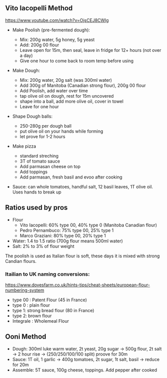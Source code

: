 ## Vito Iacopelli Method

https://www.youtube.com/watch?v=OjsCEJ8CWlg

- Make Poolish (pre-fermented dough):
  - Mix: 200g water, 5g honey, 5g yeast
  - Add: 200g 00 flour
  - Leave open for 15m, then seal, leave in fridge for 12+ hours (not over a day)
  - Give one hour to come back to room temp before using
- Make Dough:
  - Mix: 200g water, 20g salt (was 300ml water)
  - Add 300g of Manitoba (Canadian strong flour), 200g 00 flour
  - Add Poolish, add water over time
  - tap olive oil on dough, rest for 15m uncovered
  - shape into a ball, add more olive oil, cover in towel
  - Leave for one hour
- Shape Dough balls:
  - 250-280g per dough ball
  - put olive oil on your hands while forming
  - let prove for 1-2 hours
- Make pizza
  - standard streching
  - 3T of tomato sauce
  - Add parmasan cheese on top
  - Add toppings
  - Add parmasan, fresh basil and evoo after cooking

- Sauce: can whole tomatoes, handful salt, 12 basil leaves, 1T olive oil. Uses hands to break up

## Ratios used by pros

* Flour
  * Vito Iacopelli: 60% type 00, 40% type 0 (Manitoba Canadian flour)
  * Pedro Pernambuco: 75% type 00, 25% type 1
  * Marco Graziani: 80% type 00, 20% type 1
* Water: 1.4 to 1.5 ratio (700g flour means 500ml water)
* Salt: 2% to 3% of flour weight

The poolish is used as Italian flour is soft, these days it is mixed with strong Candian flours.

### Itailian to UK naming conversions:

https://www.dovesfarm.co.uk/hints-tips/cheat-sheets/european-flour-numbering-system

* type 00 : Patent Flour (45 in France)
* type 0 : plain flour
* type 1: strong bread flour (80 in France)
* type 2: brown flour
* Integrale : Wholemeal Flour

## Ooni Method

- Dough: 300ml luke warm water, 2t yeast, 20g sugar -> 500g flour, 2t salt -> 2 hour rise -> (250/250/100/100 split) proove for 30m
- Sauce: 1T oil, 1 garlic -> 400g tomatoes, 2t sugar, 1t salt, basil -> reduce for 20m
- Assemble: 5T sauce, 100g cheese, toppings. Add pepper after cooked
